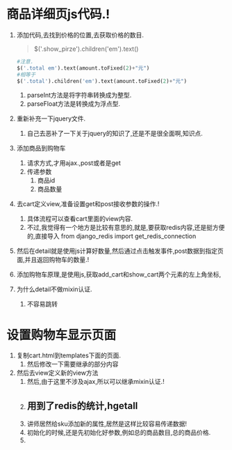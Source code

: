 # 商品详细页js代码.!
1. 添加代码,去找到价格的位置,去获取价格的数目.
    > $('.show_pirze').children('em').text()
    ```python
    #注意.
    $('.total em').text(amount.toFixed(2)+"元")
    #相等于
    $('.total').children('em').text(amount.toFixed(2)+"元")
    ```
    1. parseInt方法是将字符串转换成为整型.
    2. parseFloat方法是转换成为浮点型.
2. 重新补充一下jquery文件.
    1. 自己去恶补了一下关于jquery的知识了,还是不是很全面啊,知识点.
3. 添加商品到购物车
    1. 请求方式,才用ajax.,post或者是get
    2. 传递参数
        1. 商品id
        2. 商品数量

4. 去cart定义view,准备设置get和post接收参数的操作.!
    1. 具体流程可以查看cart里面的view内容.
    2. 不过,我觉得有一个地方是比较有意思的,就是,要获取redis内容,还是挺方便的,直接导入 from django_redis import get_redis_connection
5. 然后在detail就是使用js计算好数量,然后通过点击触发事件,post数据到指定页面,并且返回购物车的数量.!
6. 添加购物车原理,是使用js,获取add_cart和show_cart两个元素的左上角坐标,
7. 为什么detail不做mixin认证.
    1. 不容易跳转


# 设置购物车显示页面
1. 复制cart.html到templates下面的页面.
    1. 然后修改一下需要继承的部分内容
2. 然后去view定义新的view方法
    1. 然后,由于这里不涉及ajax,所以可以继承mixin认证.!
    2. ## 用到了redis的统计,hgetall
    3. 讲师居然给sku添加新的属性,居然是这样比较容易传递数据!
    4. 初始化的时候,还是先初始化好参数,例如总的商品数目,总的商品价格.
    5. 

